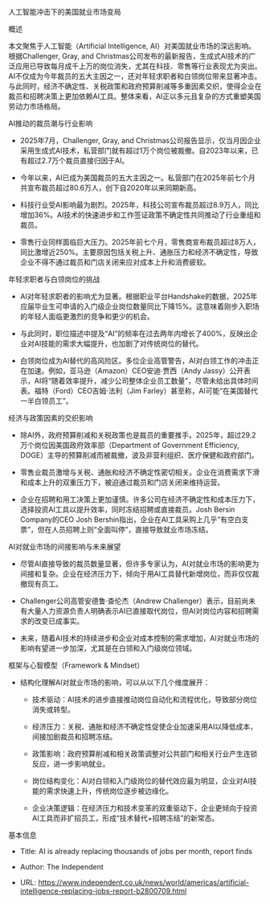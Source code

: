 人工智能冲击下的美国就业市场变局

概述

本文聚焦于人工智能（Artificial Intelligence, AI）对美国就业市场的深远影响。根据Challenger, Gray, and Christmas公司发布的最新报告，生成式AI技术的广泛应用已导致每月成千上万的岗位消失，尤其在科技、零售等行业表现尤为突出。AI不仅成为今年裁员的五大主因之一，还对年轻求职者和白领岗位带来显著冲击。与此同时，经济不确定性、关税政策和政府预算削减等多重因素交织，使得企业在裁员和招聘决策上更加依赖AI工具。整体来看，AI正以多元且复杂的方式重塑美国劳动力市场格局。

AI推动的裁员潮与行业影响

- 2025年7月，Challenger, Gray, and Christmas公司报告显示，仅当月因企业采用生成式AI技术，私营部门就有超过1万个岗位被裁撤。自2023年以来，已有超过2.7万个裁员直接归因于AI。
    
- 今年以来，AI已成为美国裁员的五大主因之一。私营部门在2025年前七个月共宣布裁员超过80.6万人，创下自2020年以来同期新高。
    
- 科技行业受AI影响最为剧烈。2025年，科技公司宣布裁员超过8.9万人，同比增加36%。AI技术的快速进步和工作签证政策不确定性共同推动了行业重组和裁员。
    
- 零售行业同样面临巨大压力。2025年前七个月，零售商宣布裁员超过8万人，同比激增近250%。主要原因包括关税上升、通胀压力和经济不确定性，导致企业不得不通过裁员和门店关闭来应对成本上升和消费疲软。
    

年轻求职者与白领岗位的挑战

- AI对年轻求职者的影响尤为显著。根据职业平台Handshake的数据，2025年应届毕业生可申请的入门级企业岗位数量同比下降15%。这意味着刚步入职场的年轻人面临更激烈的竞争和更少的机会。
    
- 与此同时，职位描述中提及“AI”的频率在过去两年内增长了400%，反映出企业对AI技能的需求大幅提升，也加剧了对传统岗位的替代。
    
- 白领岗位成为AI替代的高风险区。多位企业高管警告，AI对白领工作的冲击正在加速。例如，亚马逊（Amazon）CEO安迪·贾西（Andy Jassy）公开表示，AI将“随着效率提升，减少公司整体企业员工数量”，尽管未给出具体时间表。福特（Ford）CEO吉姆·法利（Jim Farley）甚至称，AI可能“在美国替代一半白领员工”。
    

经济与政策因素的交织影响

- 除AI外，政府预算削减和关税政策也是裁员的重要推手。2025年，超过29.2万个岗位因美国政府效率部（Department of Government Efficiency, DOGE）主导的预算削减而被裁撤，波及非营利组织、医疗保健和政府部门。
    
- 零售业裁员激增与关税、通胀和经济不确定性密切相关。企业在消费需求下滑和成本上升的双重压力下，被迫通过裁员和门店关闭来维持运营。
    
- 企业在招聘和用工决策上更加谨慎。许多公司在经济不确定性和成本压力下，选择投资AI工具以提升效率，同时冻结招聘或直接裁员。Josh Bersin Company的CEO Josh Bershin指出，企业在AI工具采购上几乎“有空白支票”，但在人员招聘上则“全面叫停”，直接导致就业市场冻结。
    

AI对就业市场的间接影响与未来展望

- 尽管AI直接导致的裁员数量显著，但许多专家认为，AI对就业市场的影响更为间接和复杂。企业在经济压力下，倾向于用AI工具替代新增岗位，而非仅仅裁撤现有员工。
    
- Challenger公司高管安德鲁·查伦杰（Andrew Challenger）表示，目前尚未有大量人力资源负责人明确表示AI已直接取代岗位，但AI对岗位内容和招聘需求的改变已成事实。
    
- 未来，随着AI技术的持续进步和企业对成本控制的需求增加，AI对就业市场的影响有望进一步加深，尤其是在白领和入门级岗位领域。
    

框架与心智模型（Framework & Mindset）

- 结构化理解AI对就业市场的影响，可以从以下几个维度展开：
    
    - 技术驱动：AI技术的进步直接推动岗位自动化和流程优化，导致部分岗位消失或转型。
        
    - 经济压力：关税、通胀和经济不确定性促使企业加速采用AI以降低成本，间接加剧裁员和招聘冻结。
        
    - 政策影响：政府预算削减和相关政策调整对公共部门和相关行业产生连锁反应，进一步影响就业。
        
    - 岗位结构变化：AI对白领和入门级岗位的替代效应最为明显，企业对AI技能的需求快速上升，传统岗位逐步被边缘化。
        
    - 企业决策逻辑：在经济压力和技术变革的双重驱动下，企业更倾向于投资AI工具而非扩招员工，形成“技术替代+招聘冻结”的新常态。
        

基本信息

- Title: AI is already replacing thousands of jobs per month, report finds
    
- Author: The Independent
    
- URL: https://www.independent.co.uk/news/world/americas/artificial-intelligence-replacing-jobs-report-b2800709.html